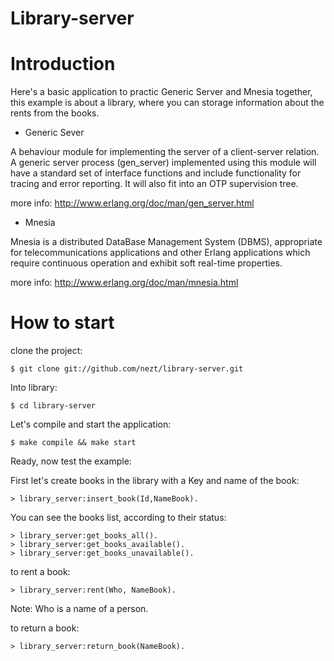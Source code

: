 Library-server
==============

Introduction
====

Here's a basic application to practic Generic Server and  Mnesia together,
this example is about a library, where  you can storage information about
the rents from the books.

* Generic Sever 

A behaviour module for implementing the server of a client-server relation. 
A generic server process (gen_server) implemented using this module will 
have a standard set of interface functions and include functionality for 
tracing and error reporting. It will also fit into an OTP supervision tree. 

more info: http://www.erlang.org/doc/man/gen_server.html

* Mnesia

Mnesia is a distributed DataBase Management System (DBMS), appropriate for 
telecommunications applications and other Erlang applications which require 
continuous operation and exhibit soft real-time properties.

more info: http://www.erlang.org/doc/man/mnesia.html

How to start
====

clone the project:

  	$ git clone git://github.com/nezt/library-server.git

Into library:

	$ cd library-server

Let's compile and start the application:

	$ make compile && make start

Ready, now test the example:


First let's create books in the library with a Key and name of the book:

	> library_server:insert_book(Id,NameBook).
  

You can see the books list, according to their status:
                                               
	> library_server:get_books_all().
	> library_server:get_books_available().
	> library_server:get_books_unavailable().

to rent a book:

	> library_server:rent(Who, NameBook).

Note: Who is a name of a person.

to return a book:
	
	> library_server:return_book(NameBook). 
			